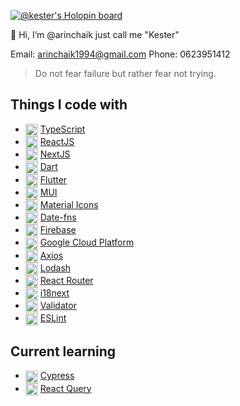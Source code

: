 [![@kester's Holopin board](https://holopin.io/api/user/board?user=kester)](https://holopin.io/@kester)

<!-- <p align="center"><img align="center" src="https://i.ibb.co/zVWV7ZZ/cool-background-1.png" /></p> -->

👺 Hi, I’m @arinchaik just call me "Kester"

Email: arinchaik1994@gmail.com
Phone: 0623951412

> Do not fear failure but rather fear not trying.

## Things I code with
- <img align="center" src="https://cdn-icons-png.flaticon.com/512/5968/5968381.png" width="20px" height="20px" /> [TypeScript](https://www.typescriptlang.org/)
- <img align="center" src="https://cdn.worldvectorlogo.com/logos/react-1.svg" width="20px" height="20px" /> [ReactJS](https://reactjs.org/)
- <img align="center" src="https://cdn.aglty.io/bwql7jyk/Attachments/NewItems/image_20211214122557_0.png" width="20px" height="20px" /> [NextJS](https://nextjs.org/)
- <img align="center" src="https://upload.wikimedia.org/wikipedia/commons/thumb/9/91/Dart-logo-icon.svg/2048px-Dart-logo-icon.svg.png" width="20px" height="20px" /> [Dart](https://dart.dev/)
- <img align="center" src="https://cdn.icon-icons.com/icons2/2107/PNG/512/file_type_flutter_icon_130599.png" width="20px" height="20px" /> [Flutter](https://flutter.dev/?gclid=CjwKCAjw1ICZBhAzEiwAFfvFhHjw6CU5H8QLYm8qA06y9EO5DN3ZKcu3d26cBUiJ6WxpEQv1VsglwBoCrLwQAvD_BwE&gclsrc=aw.ds)
- <img align="center" src="https://mui.com/static/logo.png" width="20px" height="20px" /> [MUI](https://mui.com/)
- <img align="center" src="https://images.squarespace-cdn.com/content/v1/5bfc8dbab40b9d7dd9054f41/1561753531856-FEYHKVUSVKX8X5UA1N9A/Material-Design-logo-twitter.jpg" width="20px" height="20px" /> [Material Icons](https://mui.com/material-ui/material-icons/)
- <img align="center" src="https://avatars.githubusercontent.com/u/14921202?s=200&v=4" width="20px" height="20px" /> [Date-fns](https://date-fns.org/)
- <img align="center" src="https://e7.pngegg.com/pngimages/119/167/png-clipart-firebase-cloud-messaging-google-developers-software-development-kit-google-angle-triangle-thumbnail.png" width="20px" height="20px" /> [Firebase](https://console.firebase.google.com/)
- <img align="center" src="https://png.monster/wp-content/uploads/2020/11/gcp-69a54f41.png" width="20px" /> [Google Cloud Platform](https://eslint.org/)
- <img align="center" src="https://user-images.githubusercontent.com/8939680/57233882-20344080-6fe5-11e9-9086-d20a955bed59.png" width="20px" height="20px" /> [Axios](https://axios-http.com/docs/intro)
- <img align="center" src="https://iconape.com/wp-content/files/af/349797/png/lodash-logo.png" width="20px" height="20px" /> [Lodash](https://lodash.com/)
- <img align="center" src="https://miro.medium.com/max/494/1*F1iFV5NTRN9YrAIC2VtFaA.png" width="20px" /> [React Router](https://reactrouter.com/en/main)
- <img align="center" src="https://miro.medium.com/max/600/1*fDYbr2W6lqoWRdRnubT4xA.png" width="20px" /> [i18next](https://react.i18next.com/)
- <img align="center" src="https://icons.iconarchive.com/icons/paomedia/small-n-flat/1024/sign-check-icon.png" width="20px" /> [Validator](https://github.com/validatorjs/validator.js)
- <img align="center" src="https://eslint.org/icon-512.png" width="20px" /> [ESLint](https://eslint.org/)

## Current learning
- <img align="center" src="https://media.slid.es/avatars/1098231/Cypress_Logomark_Color_Dark_BG.jpg" width="20px" /> [Cypress](https://www.cypress.io/)
- <img align="center" src="https://react-query-v3.tanstack.com/_next/static/images/emblem-light-628080660fddb35787ff6c77e97ca43e.svg" width="20px" /> [React Query](https://tanstack.com/query/v4/?from=reactQueryV3&original=https://react-query-v3.tanstack.com/)


